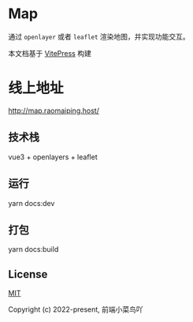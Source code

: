 # Map

通过 `openlayer` 或者 `leaflet` 渲染地图，并实现功能交互。

本文档基于 [VitePress](https://vitepress.vuejs.org/) 构建

# 线上地址

http://map.raomaiping.host/

## 技术栈

vue3 + openlayers + leaflet

## 运行

yarn docs:dev

## 打包

yarn docs:build

## License

[MIT](https://github.com/raomaiping/map-demo/blob/dev/LICENSE)

Copyright (c) 2022-present, 前端小菜鸟吖

